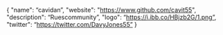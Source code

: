 {
  "name": “cavidan”,
  "website": "https://www.github.com/cavit55",
  "description": “Ruescommunity”,
  "logo": “https://i.ibb.co/HBjzb2G/1.png”,
  "twitter": “https://twitter.com/DavyJones55”
}
